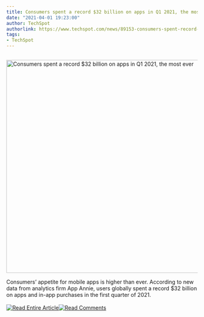 ```yaml
---
title: Consumers spent a record $32 billion on apps in Q1 2021, the most ever
date: "2021-04-01 19:23:00"
author: TechSpot
authorlink: https://www.techspot.com/news/89153-consumers-spent-record-32-billion-apps-q1-2021.html
tags:
- TechSpot
---
```

<a href="https://www.techspot.com/news/89153-consumers-spent-record-32-billion-apps-q1-2021.html" target="_blank"><img src="https://static.techspot.com/images2/news/ts3_thumbs/2021/01/2021-01-08-ts3_thumbs-fd2.jpg" width="800" height="560" style="padding: 15px 0" title="Consumers spent a record $32 billion on apps in Q1 2021, the most ever" /></a><br />Consumers’ appetite for mobile apps is higher than ever. According to new data from analytics firm App Annie, users globally spent a record $32 billion on apps and in-app purchases in the first quarter of 2021.<br /><br /><a href="https://www.techspot.com/news/89153-consumers-spent-record-32-billion-apps-q1-2021.html"><img src="https://static.techspot.com/images/rss/rss_buttons_01.png" border="0" alt="Read Entire Article" /></a><a href="https://www.techspot.com/news/89153-consumers-spent-record-32-billion-apps-q1-2021.html#comments"><img src="https://static.techspot.com/images/rss/rss_buttons_02.png" border="0" alt="Read Comments" /></a><br /><br />
